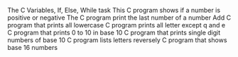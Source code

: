 The C Variables, If, Else, While task
This C program shows if a number is positive or negative
The C program print the last number of a number
Add C program that prints all lowercase
C program prints all letter except q and e
C program that prints 0 to 10 in base 10
C program that prints single digit numbers of base 10
C program lists letters reversely
C program that shows base 16 numbers
